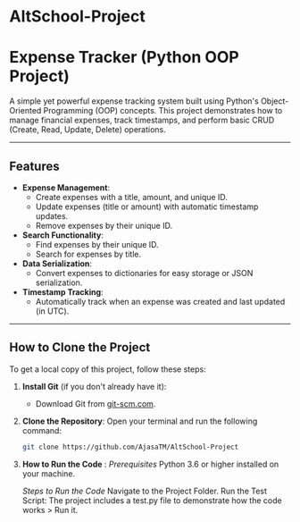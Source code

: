 # AltSchool-Project
 # Expense Tracker (Python OOP Project)

A simple yet powerful expense tracking system built using Python's Object-Oriented Programming (OOP) concepts. This project demonstrates how to manage financial expenses, track timestamps, and perform basic CRUD (Create, Read, Update, Delete) operations.

---

## Features
- **Expense Management**:
  - Create expenses with a title, amount, and unique ID.
  - Update expenses (title or amount) with automatic timestamp updates.
  - Remove expenses by their unique ID.
- **Search Functionality**:
  - Find expenses by their unique ID.
  - Search for expenses by title.
- **Data Serialization**:
  - Convert expenses to dictionaries for easy storage or JSON serialization.
- **Timestamp Tracking**:
  - Automatically track when an expense was created and last updated (in UTC).

---

## How to Clone the Project

To get a local copy of this project, follow these steps:

1. **Install Git** (if you don't already have it):
   - Download Git from [git-scm.com](https://git-scm.com/).

2. **Clone the Repository**:
   Open your terminal and run the following command:
   ```bash
   git clone https://github.com/AjasaTM/AltSchool-Project

2. **How to Run the Code** :
    *Prerequisites*
    Python 3.6 or higher installed on your machine.

    *Steps to Run the Code*
    Navigate to the Project Folder.
    Run the Test Script:
    The project includes a test.py file to demonstrate how the code works > Run it.
